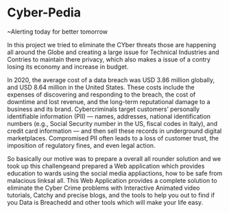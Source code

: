 # Cyber-Pedia
~Alerting today for better tomorrow

In this project we tried to eliminate the CYber threats those are happening all around the Globe and creating a large issue for Technical Industries and Contries to maintain there privacy, which also makes a issue of a contry losing its economy and increase in budget.

In 2020, the average cost of a data breach was USD 3.86 million globally, and USD 8.64 million in the United States. These costs include the expenses of discovering and responding to the breach, the cost of downtime and lost revenue, and the long-term reputational damage to a business and its brand. Cybercriminals target customers’ personally identifiable information (PII) — names, addresses, national identification numbers (e.g., Social Security number in the US, fiscal codes in Italy), and credit card information — and then sell these records in underground digital marketplaces. Compromised PII often leads to a loss of customer trust, the imposition of regulatory fines, and even legal action.

So basically our motive was to prepare a overall all rounder solution and we took up this challengeand prepared a Web application which provides education to wards using the social media appliactions, how to be safe from malacious linksal all. This Web Application provides a complete solution to eliminate the Cyber Crime problems with Interactive Animated video tutorials, Catchy and precise blogs, and the tools to help you out to find if you Data is Breachedd and other tools which will make your life easy.

